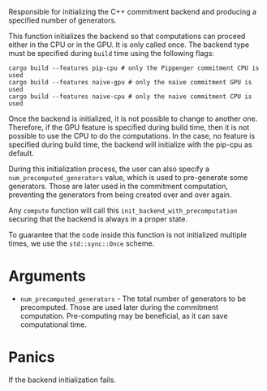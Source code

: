 Responsible for initializing the C++ commitment backend and producing a specified number of generators.

This function initializes the backend so that computations
can proceed either in the CPU or in the GPU. It is only called once. The backend
type must be specified during `build` time using the following flags:

```text
cargo build --features pip-cpu # only the Pippenger commitment CPU is used
cargo build --features naive-gpu # only the naive commitment GPU is used
cargo build --features naive-cpu # only the naive commitment CPU is used
```

Once the backend is initialized, it is not possible to change to
another one. Therefore, if the GPU feature is specified during build time,
then it is not possible to use the CPU to do the computations. 
In the case, no feature is specified during build time, 
the backend will initialize with the pip-cpu as default.

During this initialization process, the user can also specify a
`num_precomputed_generators` value, which is used to pre-generate
some generators. Those are later used in the commitment computation,
preventing the generators from being created over and over again.

Any `compute` function will call this `init_backend_with_precomputation`
securing that the backend is always in a proper state.
 
To guarantee that the code inside this function is not
initialized multiple times, we use the `std::sync::Once` scheme.

# Arguments

* `num_precomputed_generators` - The total number of generators to be precomputed.
Those are used later during the commitment computation. Pre-computing may be beneficial,
as it can save computational time.

# Panics

If the backend initialization fails.
